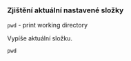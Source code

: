 ### Zjištění aktuální nastavené složky 

`pwd` - print working directory

Vypíše aktuální složku.

```shell
pwd
```